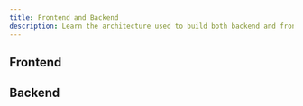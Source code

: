 ```yaml
---
title: Frontend and Backend
description: Learn the architecture used to build both backend and frontend for OpenTasks
---
```


## Frontend

## Backend